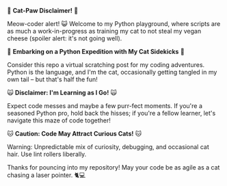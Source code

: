 🐾 **Cat-Paw Disclaimer!** 🐾

Meow-coder alert! 😺 Welcome to my Python playground, where scripts are as much a work-in-progress as training my cat to not steal my vegan cheese (spoiler alert: it's not going well).

🚀 **Embarking on a Python Expedition with My Cat Sidekicks** 🚀

Consider this repo a virtual scratching post for my coding adventures. Python is the language, and I'm the cat, occasionally getting tangled in my own tail – but that's half the fun!

🙀 **Disclaimer: I'm Learning as I Go!** 🙀

Expect code messes and maybe a few purr-fect moments. If you're a seasoned Python pro, hold back the hisses; if you're a fellow learner, let's navigate this maze of code together!

🐱 **Caution: Code May Attract Curious Cats!** 🐱

Warning: Unpredictable mix of curiosity, debugging, and occasional cat hair. Use lint rollers liberally.

Thanks for pouncing into my repository! May your code be as agile as a cat chasing a laser pointer. 🐈💻

